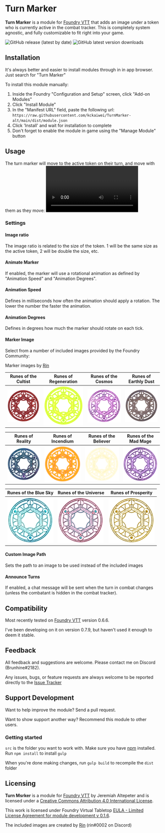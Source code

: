 # Turn Marker
**Turn Marker** is a module for [Foundry VTT](https://foundryvtt.com/ "Foundry VTT") that adds an image under a token who is currently active in the combat tracker. This is completely system agnostic, and fully customizable to fit right into your game.

![GitHub release (latest by date)](https://img.shields.io/github/v/release/kckaiwei/turnmarker?style=flat-square)
![GitHub latest version downloads](https://img.shields.io/github/downloads/kckaiwei/turnmarker/latest/total?style=flat-square)


## Installation
It's always better and easier to install modules through in in app browser. Just search for "Turn Marker"

To install this module manually:
1. Inside the Foundry "Configuration and Setup" screen, click "Add-on Modules"
2. Click "Install Module"
3. In the "Manifest URL" field, paste the following url:
`https://raw.githubusercontent.com/kckaiwei/TurnMarker-alt/main/dist/module.json`
4. Click 'Install' and wait for installation to complete
5. Don't forget to enable the module in game using the "Manage Module" button

## Usage
The turn marker will move to the active token on their turn, and move with them as they move:
![example](/examples/example.webm)

### Settings
#### Image ratio
The image ratio is related to the size of the token. 1 will be the same size as the active token, 2 will be double the size, etc.
#### Animate Marker
If enabled, the marker will use a rotational animation as defined by "Animation Speed" and "Animation Degrees".
#### Animation Speed
Defines in milliseconds how often the animation should apply a rotation. The lower the number the faster the animation.
#### Animation Degrees
Defines in degrees how much the marker should rotate on each tick.
#### Marker Image
Select from a number of included images provided by the Foundry Community:

Marker images by [Rin](https://foundryvtt.com/community/rin)

|Runes of the Cultist |Runes of Regeneration |Runes of the Cosmos |Runes of Earthly Dust |
|--|--|--|--|
|<img src="src/assets/cultist.png" width="150" />|<img src="src/assets/regeneration.png" width="150" />|<img src="src/assets/cosmos.png" width="150" />|<img src="src/assets/earthlydust.png" width="150" />|

|Runes of Reality |Runes of Incendium |Runes of the Believer |Runes of the Mad Mage |
|--|--|--|--|
|<img src="src/assets/reality.png" width="150" />|<img src="src/assets/incendium.png" width="150" />|<img src="src/assets/believer.png" width="150" />|<img src="src/assets/madmage.png" width="150" />|

|Runes of the Blue Sky |Runes of the Universe |Runes of Prosperity |
|--|--|--|
|<img src="src/assets/bluesky.png" width="150" />|<img src="src/assets/universe.png" width="150" />|<img src="src/assets/prosperity.png" width="150" />|

#### Custom Image Path
Sets the path to an image to be used instead of the included images

#### Announce Turns
If enabled, a chat message will be sent when the turn in combat changes (unless the combatant is hidden in the combat tracker).

## Compatibility
Most recently tested on [Foundry VTT](https://foundryvtt.com/ "Foundry VTT") version 0.6.6.

I've been developing on it on version 0.7.9, but haven't used it enough to deem it stable.

## Feedback
All feedback and suggestions are welcome. Please contact me on Discord (Brunhine#2182).

Any issues, bugs, or feature requests are always welcome to be reported directly to the [Issue Tracker](https://github.com/kckaiwei/TurnMarker-alt/issues "Issue Tracker")

## Support Development
Want to help improve the module? Send a pull request.

Want to show support another way? Recommend this module to other users.

### Getting started

`src` is the folder you want to work with. Make sure you have [npm](https://www.npmjs.com/ "NPM") installed. 
Run `npm install` to install `gulp`

When you're done making changes, run `gulp build` to recompile the `dist` folder

## Licensing
**Turn Msrker** is a module for [Foundry VTT](https://foundryvtt.com/ "Foundry VTT") by Jeremiah Altepeter and is licensed under a [Creative Commons Attribution 4.0 International License](http://creativecommons.org/licenses/by/4.0/).

This work is licensed under Foundry Virtual Tabletop [EULA - Limited License Agreement for module development v 0.1.6](https://foundryvtt.com/article/license/).

The included images are created by [Rin](https://foundryvtt.com/community/rin) (rin#0002 on Discord)
